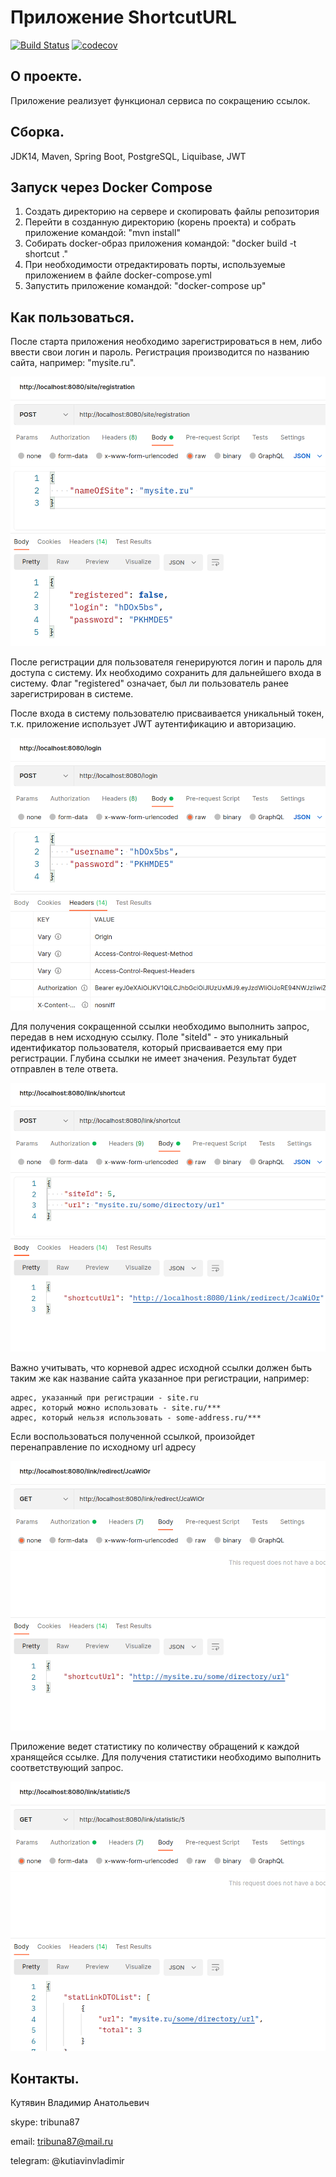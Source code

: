 # Приложение ShortcutURL
[![Build Status](https://app.travis-ci.com/kva-devops/url_shortcut.svg?branch=master)](https://app.travis-ci.com/kva-devops/url_shortcut)
[![codecov](https://codecov.io/gh/kva-devops/url_shortcut/branch/master/graph/badge.svg?token=j5QTwb0y1k)](https://codecov.io/gh/kva-devops/url_shortcut)

## О проекте.
Приложение реализует функционал сервиса по сокращению ссылок.
 
## Сборка.
JDK14, Maven, Spring Boot, PostgreSQL, Liquibase, JWT

## Запуск через Docker Compose
1. Создать директорию на сервере и скопировать файлы репозитория
2. Перейти в созданную директорию (корень проекта) и собрать приложение командой: "mvn install"
3. Собирать docker-образ приложения командой: "docker build -t shortcut ."
4. При необходимости отредактировать порты, используемые приложением в файле docker-compose.yml
5. Запустить приложение командой: "docker-compose up"

## Как пользоваться.
После старта приложения необходимо зарегистрироваться в нем, либо ввести свои логин и пароль.
Регистрация производится по названию сайта, например: "mysite.ru".

![registration](images/Selection_147.png)

После регистрации для пользователя генерируются логин и пароль для доступа с систему. 
Их необходимо сохранить для дальнейшего входа в систему. 
Флаг "registered" означает, был ли пользователь ранее зарегистрирован в системе.

После входа в систему пользователю присваивается уникальный токен,
т.к. приложение использует JWT аутентификацию и авторизацию.

![login](images/Selection_148.png)

Для получения сокращенной ссылки необходимо выполнить запрос, передав в нем 
исходную ссылку. Поле "siteId" - это уникальный идентификатор пользователя, 
который присваивается ему при регистрации. 
Глубина ссылки не имеет значения. Результат будет отправлен в теле ответа.

![shortcut](images/Selection_149.png)  

Важно учитывать, что корневой адрес исходной ссылки должен быть таким же
как название сайта указанное при регистрации, например:

    адрес, указанный при регистрации - site.ru
    адрес, который можно использовать - site.ru/***
    адрес, который нельзя использовать - some-address.ru/***

Если воспользоваться полученной ссылкой, произойдет перенаправление по исходному url адресу

![redirect](images/Selection_150.png)

Приложение ведет статистику по количеству обращений к каждой хранящейся ссылке.
Для получения статистики необходимо выполнить соответствующий запрос.

![stat](images/Selection_151.png)
  
## Контакты.
Кутявин Владимир Анатольевич

skype: tribuna87

email: tribuna87@mail.ru

telegram: @kutiavinvladimir